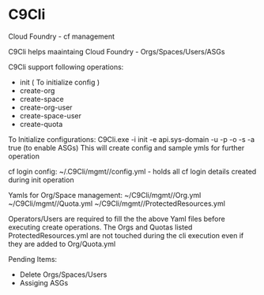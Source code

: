 # C9Cli
Cloud Foundry - cf management

C9Cli helps maaintaing Cloud Foundry - Orgs/Spaces/Users/ASGs

C9Cli support following operations:
- init ( To initialize config )
- create-org
- create-space
- create-org-user
- create-space-user
- create-quota

To Initialize configurations: 
C9Cli.exe -i init -e api.sys-domain -u <cf-login-user> -p <cf-login-pwd> -o <org> -s <space> -a true (to enable ASGs)
This will create config and sample ymls for further operation
  
  cf login config:
  ~/.C9Cli/mgmt/<endpoint>/config.yml - holds all cf login details created during init operation
  
  Yamls for Org/Space management:
  ~/C9Cli/mgmt/<endpoint>/Org.yml
  ~/C9Cli/mgmt/<endpoint>/Quota.yml
  ~/C9Cli/mgmt/<endpoint>/ProtectedResources.yml
  
Operators/Users are required to fill the the above Yaml files before executing create operations. The Orgs and Quotas listed ProtectedResources.yml are not touched during the  cli execution even if they are added to Org/Quota.yml
    
Pending Items:
- Delete Orgs/Spaces/Users
- Assiging ASGs
